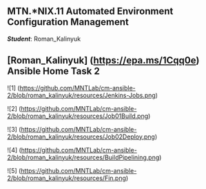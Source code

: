 MTN.*NIX.11 Automated Environment Configuration Management
---

***Student***: Roman_Kalinyuk

[Roman_Kalinyuk] (https://epa.ms/1Cqq0e) Ansible Home Task 2
---

![1] (https://github.com/MNTLab/cm-ansible-2/blob/roman_kalinyuk/resources/Jenkins-Jobs.png)

![2] (https://github.com/MNTLab/cm-ansible-2/blob/roman_kalinyuk/resources/Job01Build.png)

![3] (https://github.com/MNTLab/cm-ansible-2/blob/roman_kalinyuk/resources/Job02Deploy.png)

![4] (https://github.com/MNTLab/cm-ansible-2/blob/roman_kalinyuk/resources/BuildPipelining.png)

![5] (https://github.com/MNTLab/cm-ansible-2/blob/roman_kalinyuk/resources/Fin.png)

